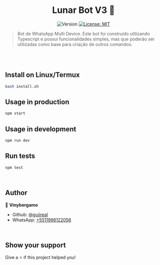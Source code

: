 <h1 align="center">Lunar Bot V3 🤖</h1>
<p align="center">
  <img alt="Version" src="https://img.shields.io/badge/version-1.0.0-blue.svg?cacheSeconds=2592000" />
  <a href="https://opensource.org/licenses/MIT" target="_blank">
    <img alt="License: MIT" src="https://img.shields.io/badge/License-MIT-yellow.svg" />
  </a>
</p>

> Bot de WhatsApp Multi Device. Este bot foi construído utilizando Typescript e possui funcionalidades simples, mas que poderão ser utilizadas como base para criação de outros comandos.

<br/>

<br/>

## Install on Linux/Termux

```sh
bash install.sh
```

## Usage in production

```sh
npm start
```

## Usage in development

```sh
npm run dev
```

## Run tests

```sh
npm test
```

<br/>

## Author

👤 **Vinybergamo**

- Github: [@guiireal](https://github.com/guiireal)
- WhatsApp: [+5511996122056](wa.me/5521969790621)

<br/>

## Show your support

Give a ⭐️ if this project helped you!
